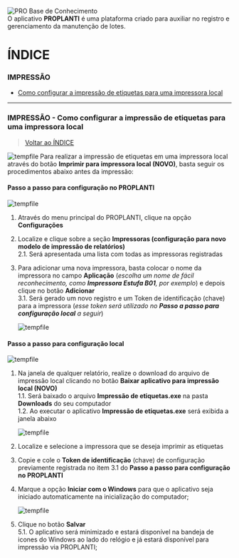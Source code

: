 ![PRO Base de Conhecimento](https://github.com/Masterplanti-Suporte/Documentacao/assets/66273012/be1f0aa0-86e2-4988-9590-eebbe5b07d59)
<br>
O aplicativo **PROPLANTI** é uma plataforma criado para auxiliar no registro e gerenciamento da manutenção de lotes. 

# ÍNDICE

### IMPRESSÃO
* [Como configurar a impressão de etiquetas para uma impressora local](#IMPRESSÃO---Como-configurar-a-impressão-de-etiquetas-para-uma-impressora-local)

---

### IMPRESSÃO - Como configurar a impressão de etiquetas para uma impressora local
>[Voltar ao ÍNDICE](#ÍNDICE)

![tempfile](https://github.com/Masterplanti-Suporte/Documentacao/assets/66273012/0b3e99ee-4205-4bb8-9d9d-fe54d687d72d)
Para realizar a impressão de etiquetas em uma impressora local através do botão **Imprimir para impressora local (NOVO)**, basta seguir os procedimentos abaixo antes da impressão:
    
#### Passo a passo para configuração no PROPLANTI
![tempfile](https://github.com/Masterplanti-Suporte/Documentacao/assets/66273012/d8510854-d02c-40f7-95f7-5f9f661c5a7e)
1. Através do menu principal do PROPLANTI, clique na opção **Configurações**
2. Localize e clique sobre a seção **Impressoras (configuração para novo modelo de impressão de relatórios)**<br>
   2.1. Será apresentada uma lista com todas as impressoras registradas
3. Para adicionar uma nova impressora, basta colocar o nome da impressora no campo **Aplicação** (_escolha um nome de fácil reconhecimento, como **Impressora Estufa B01**, por exemplo_) e depois clique no botão **Adicionar**<br>
   3.1. Será gerado um novo registro e um Token de identificação (chave) para a impressora (_esse token será utilizado no **Passo a passo para configuração local** a seguir_)<br>
   
   ![tempfile](https://github.com/Masterplanti-Suporte/Documentacao/assets/66273012/bd30f4f0-5532-4ae8-a658-0da0e16bb5f1)

#### Passo a passo para configuração local
![tempfile](https://github.com/Masterplanti-Suporte/Documentacao/assets/66273012/5082c0de-ac60-47c8-b6c9-947b83044ae8)
1. Na janela de qualquer relatório, realize o download do arquivo de impressão local clicando no botão **Baixar aplicativo para impressão local (NOVO)**<br>
   1.1. Será baixado o arquivo **Impressão de etiquetas.exe** na pasta **Downloads** do seu computador<br>
   1.2. Ao executar o aplicativo **Impressão de etiquetas.exe** será exibida a janela abaixo<br>
   
   ![tempfile](https://github.com/Masterplanti-Suporte/Documentacao/assets/66273012/ec592282-f219-4354-bdb4-566507fda538)
   
2. Localize e selecione a impressora que se deseja imprimir as etiquetas
3. Copie e cole o **Token de identificação** (chave) de configuração previamente registrada no item 3.1 do **Passo a passo para configuração no PROPLANTI**
4. Marque a opção **Iniciar com o Windows** para que o aplicativo seja iniciado automaticamente na inicialização do computador;
   
   ![tempfile](https://github.com/Masterplanti-Suporte/Documentacao/assets/66273012/588084c8-0b53-4b50-a994-2bbd1aaa067b)
 
5. Clique no botão **Salvar**<br>
   5.1. O aplicativo será minimizado e estará disponível na bandeja de icones do Windows ao lado do relógio e já estará disponível para impressão via PROPLANTI;

   


